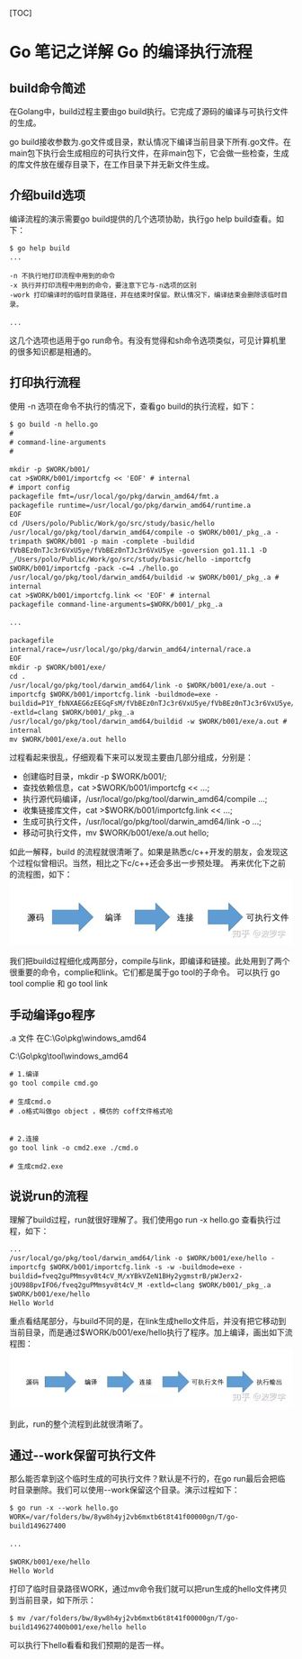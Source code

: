 [TOC]
# Go 笔记之详解 Go 的编译执行流程

## build命令简述
在Golang中，build过程主要由go build执行。它完成了源码的编译与可执行文件的生成。

go build接收参数为.go文件或目录，默认情况下编译当前目录下所有.go文件。在main包下执行会生成相应的可执行文件，在非main包下，它会做一些检查，生成的库文件放在缓存目录下，在工作目录下并无新文件生成。

## 介绍build选项
编译流程的演示需要go build提供的几个选项协助，执行go help build查看。如下：
```
$ go help build
...

-n 不执行地打印流程中用到的命令
-x 执行并打印流程中用到的命令，要注意下它与-n选项的区别
-work 打印编译时的临时目录路径，并在结束时保留。默认情况下，编译结束会删除该临时目录。

...
```
这几个选项也适用于go run命令。有没有觉得和sh命令选项类似，可见计算机里的很多知识都是相通的。
## 打印执行流程
使用 -n 选项在命令不执行的情况下，查看go build的执行流程，如下：
```
$ go build -n hello.go
#
# command-line-arguments
#
 
mkdir -p $WORK/b001/
cat >$WORK/b001/importcfg << 'EOF' # internal
# import config
packagefile fmt=/usr/local/go/pkg/darwin_amd64/fmt.a
packagefile runtime=/usr/local/go/pkg/darwin_amd64/runtime.a
EOF
cd /Users/polo/Public/Work/go/src/study/basic/hello
/usr/local/go/pkg/tool/darwin_amd64/compile -o $WORK/b001/_pkg_.a -trimpath $WORK/b001 -p main -complete -buildid fVbBEz0nTJc3r6VxU5ye/fVbBEz0nTJc3r6VxU5ye -goversion go1.11.1 -D _/Users/polo/Public/Work/go/src/study/basic/hello -importcfg $WORK/b001/importcfg -pack -c=4 ./hello.go
/usr/local/go/pkg/tool/darwin_amd64/buildid -w $WORK/b001/_pkg_.a # internal
cat >$WORK/b001/importcfg.link << 'EOF' # internal
packagefile command-line-arguments=$WORK/b001/_pkg_.a
 
...
 
packagefile internal/race=/usr/local/go/pkg/darwin_amd64/internal/race.a
EOF
mkdir -p $WORK/b001/exe/
cd .
/usr/local/go/pkg/tool/darwin_amd64/link -o $WORK/b001/exe/a.out -importcfg $WORK/b001/importcfg.link -buildmode=exe -buildid=P1Y_fbNXAEG6zEEGqFsM/fVbBEz0nTJc3r6VxU5ye/fVbBEz0nTJc3r6VxU5ye/P1Y_fbNXAEG6zEEGqFsM -extld=clang $WORK/b001/_pkg_.a
/usr/local/go/pkg/tool/darwin_amd64/buildid -w $WORK/b001/exe/a.out # internal
mv $WORK/b001/exe/a.out hello
```

过程看起来很乱，仔细观看下来可以发现主要由几部分组成，分别是：

- 创建临时目录，mkdir -p $WORK/b001/;
- 查找依赖信息，cat >$WORK/b001/importcfg << ...;
- 执行源代码编译，/usr/local/go/pkg/tool/darwin_amd64/compile ...;
- 收集链接库文件，cat >$WORK/b001/importcfg.link << ...;
- 生成可执行文件，/usr/local/go/pkg/tool/darwin_amd64/link -o ...;
- 移动可执行文件，mv $WORK/b001/exe/a.out hello;

如此一解释，build 的流程就很清晰了。如果是熟悉c/c++开发的朋友，会发现这个过程似曾相识。当然，相比之下c/c++还会多出一步预处理。
再来优化下之前的流程图，如下：
![](img/go-build-1.jpg)

我们把build过程细化成两部分，compile与link，即编译和链接。此处用到了两个很重要的命令，complie和link。它们都是属于go tool的子命令。
可以执行 go tool complie 和 go tool link

## 手动编译go程序

.a 文件 在C:\Go\pkg\windows_amd64

C:\Go\pkg\tool\windows_amd64
```
# 1.编译
go tool compile cmd.go

# 生成cmd.o
# .o格式叫做go object ，模仿的 coff文件格式哈


# 2.连接
go tool link -o cmd2.exe ./cmd.o 

# 生成cmd2.exe
```

## 说说run的流程
理解了build过程，run就很好理解了。我们使用go run -x hello.go 查看执行过程，如下：
```
...
/usr/local/go/pkg/tool/darwin_amd64/link -o $WORK/b001/exe/hello -importcfg $WORK/b001/importcfg.link -s -w -buildmode=exe -buildid=fveq2guPMmsyv8t4cV_M/xYBkVZeN1BHy2ygmstrB/pWJerx2-jOU98BpvIFO6/fveq2guPMmsyv8t4cV_M -extld=clang $WORK/b001/_pkg_.a
$WORK/b001/exe/hello
Hello World

```
重点看结尾部分，与build不同的是，在link生成hello文件后，并没有把它移动到当前目录，而是通过$WORK/b001/exe/hello执行了程序。加上编译，画出如下流程图：
![](img/c-l-e.jpg)

到此，run的整个流程到此就很清晰了。

## 通过--work保留可执行文件

那么能否拿到这个临时生成的可执行文件？默认是不行的，在go run最后会把临时目录删除。我们可以使用--work保留这个目录。演示过程如下：

```
$ go run -x --work hello.go
WORK=/var/folders/bw/8yw8h4yj2vb6mxtb6t8t41f00000gn/T/go-build149627400

...

$WORK/b001/exe/hello
Hello World

```
打印了临时目录路径WORK，通过mv命令我们就可以把run生成的hello文件拷贝到当前目录，如下所示：
```
$ mv /var/folders/bw/8yw8h4yj2vb6mxtb6t8t41f00000gn/T/go-build149627400b001/exe/hello hello

```
可以执行下hello看看和我们预期的是否一样。

